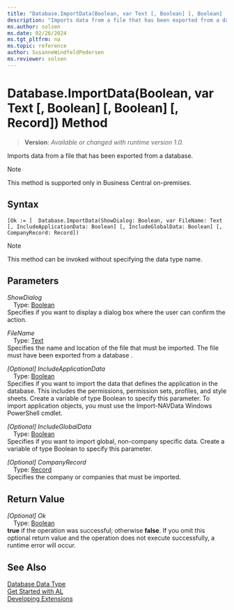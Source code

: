 ```yaml
---
title: "Database.ImportData(Boolean, var Text [, Boolean] [, Boolean] [, Record]) Method"
description: "Imports data from a file that has been exported from a database."
ms.author: solsen
ms.date: 02/26/2024
ms.tgt_pltfrm: na
ms.topic: reference
author: SusanneWindfeldPedersen
ms.reviewer: solsen
---
```

[//]: # (START>DO_NOT_EDIT)
[//]: # (IMPORTANT:Do not edit any of the content between here and the END>DO_NOT_EDIT.)
[//]: # (Any modifications should be made in the .xml files in the ModernDev repo.)
# Database.ImportData(Boolean, var Text [, Boolean] [, Boolean] [, Record]) Method
> **Version**: _Available or changed with runtime version 1.0._

Imports data from a file that has been exported from a database.

> [!NOTE]
> This method is supported only in Business Central on-premises.

## Syntax
```AL
[Ok := ]  Database.ImportData(ShowDialog: Boolean, var FileName: Text [, IncludeApplicationData: Boolean] [, IncludeGlobalData: Boolean] [, CompanyRecord: Record])
```
> [!NOTE]
> This method can be invoked without specifying the data type name.
## Parameters
*ShowDialog*  
&emsp;Type: [Boolean](../boolean/boolean-data-type.md)  
Specifies if you want to display a dialog box where the user can confirm the action.  

*FileName*  
&emsp;Type: [Text](../text/text-data-type.md)  
Specifies the name and location of the file that must be imported. The file must have been exported from a database
      .  

*[Optional] IncludeApplicationData*  
&emsp;Type: [Boolean](../boolean/boolean-data-type.md)  
Specifies if you want to import the data that defines the application in the database. This includes the permissions, permission sets, profiles, and style sheets.
Create a variable of type Boolean to specify this parameter.
To import application objects, you must use the Import-NAVData Windows PowerShell cmdlet.  

*[Optional] IncludeGlobalData*  
&emsp;Type: [Boolean](../boolean/boolean-data-type.md)  
Specifies if you want to import global, non-company specific data.
Create a variable of type Boolean to specify this parameter.  

*[Optional] CompanyRecord*  
&emsp;Type: [Record](../record/record-data-type.md)  
Specifies the company or companies that must be imported.  


## Return Value
*[Optional] Ok*  
&emsp;Type: [Boolean](../boolean/boolean-data-type.md)  
**true** if the operation was successful; otherwise **false**.   If you omit this optional return value and the operation does not execute successfully, a runtime error will occur.  


[//]: # (IMPORTANT: END>DO_NOT_EDIT)
## See Also
[Database Data Type](database-data-type.md)  
[Get Started with AL](../../devenv-get-started.md)  
[Developing Extensions](../../devenv-dev-overview.md)